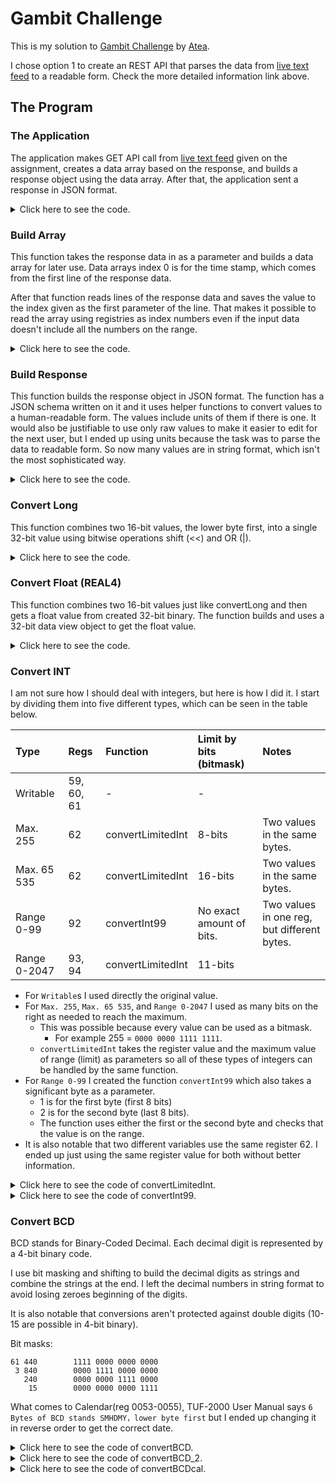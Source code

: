 # Gambit Challenge

This is my solution to [Gambit Challenge](https://github.com/gambit-labs/challenge) by [Atea](https://www.atea.fi/).

I chose option 1 to create an REST API that parses the data from [live text feed](http://tuftuf.gambitlabs.fi/feed.txt) to a readable form.
Check the more detailed information link above.


## The Program


### The Application

The application makes GET API call from [live text feed](http://tuftuf.gambitlabs.fi/feed.txt) given on the assignment,
creates a data array based on the response, and builds a response object using the data array.
After that, the application sent a response in JSON format.

<details>
<summary>Click here to see the code.</summary>
	
```javascript
// add code here
```
</details>


### Build Array

This function takes the response data in as a parameter and builds a data array for later use. Data arrays index 0 is for the time stamp,
which comes from the first line of the response data.

After that function reads lines of the response data and saves the value to the index
given as the first parameter of the line. That makes it possible to read the array using registries as index numbers even 
if the input data doesn't include all the numbers on the range.

<details>
<summary>Click here to see the code.</summary>
	
```javascript
// add code here
```
</details>


### Build Response

This function builds the response object in JSON format. The function has a JSON schema written on it and it uses helper functions to convert values
to a human-readable form. The values include units of them if there is one. It would also be justifiable to use only raw values to make it
easier to edit for the next user, but I ended up using units because the task was to parse the data to readable form. So now many values are in
string format, which isn't the most sophisticated way.

<details>
<summary>Click here to see the code.</summary>
	
```javascript
// add code here
```
</details>


### Convert Long

This function combines two 16-bit values, the lower byte first, into a single 32-bit value using bitwise operations shift (<<) and OR (|).

<details>
<summary>Click here to see the code.</summary>
	
```javascript
let	convertLong = (reg1, reg2) => {
	return (reg2 << 16) | reg1
}
```
</details>


### Convert Float (REAL4)

This function combines two 16-bit values just like convertLong and then gets a float value from created 32-bit binary.
The function builds and uses a 32-bit data view object to get the float value.

<details>
<summary>Click here to see the code.</summary>
	
```javascript
let	convertFloat = (reg1, reg2) => {
	let value = (reg2 << 16) | reg1;
	const buffer = new ArrayBuffer(4);
	const dataView = new DataView(buffer);
	dataView.setUint32(0, value, false);
	const floatValue = dataView.getFloat32(0, false);
	return floatValue
}
```
</details>


### Convert INT

I am not sure how I should deal with integers, but here is how I did it.
I start by dividing them into five different types, which can be seen in the table below.

| Type | Regs | Function | Limit by bits (bitmask) | Notes |
| :--- | :--- | :--- | :--- | :--- |
| Writable | 59, 60, 61 | - | - | |
| Max. 255 | 62 | convertLimitedInt | 8-bits | Two values in the same bytes. |
| Max. 65 535 | 62 | convertLimitedInt | 16-bits | Two values in the same bytes. |
| Range 0-99 | 92 | convertInt99 | No exact amount of bits. | Two values in one reg, but different bytes. |
| Range 0-2047 | 93, 94 | convertLimitedInt | 11-bits | |

- For `Writable`s I used directly the original value.
- For `Max. 255`, `Max. 65 535`, and `Range 0-2047` I used as many bits on the right as needed to reach the maximum.
  - This was possible because every value can be used as a bitmask.
    - For example 255 = `0000 0000 1111 1111`.
  - `convertLimitedInt` takes the register value and the maximum value of range (limit) as parameters so all of these types of integers can be handled by the same function. 
- For `Range 0-99` I created the function `convertInt99` which also takes a significant byte as a parameter.
  - 1 is for the first byte (first 8 bits)
  - 2 is for the second byte (last 8 bits).
  - The function uses either the first or the second byte and checks that the value is on the range.
- It is also notable that two different variables use the same register 62. I ended up just using the same register value for both without better information.

<details>
<summary>Click here to see the code of convertLimitedInt.</summary>
	
```javascript
let convertLimitedInt = (reg, limit) => {
	return reg & limit
}
```
</details>

<details>
<summary>Click here to see the code of convertInt99.</summary>
	
```javascript
let convertInt99 = (reg, byte) => {
	if (byte == 1)
		reg = (reg & 65280) >> 8
	else if (byte == 2)
		reg = reg & 255
	else
		return 'Invalid use of convertInt99.'
	if (reg > 99)
		return 'Invalid value. Value is out of range (0-99).'
	return reg
}
```
</details>


### Convert BCD

BCD stands for Binary-Coded Decimal. Each decimal digit is represented by a 4-bit binary code.

I use bit masking and shifting to build the decimal digits as strings and combine the strings at the end. I left the decimal numbers in string format to avoid losing zeroes beginning of the digits.

It is also notable that conversions aren't protected against double digits (10-15 are possible in 4-bit binary).

Bit masks:
```
61 440        1111 0000 0000 0000
 3 840        0000 1111 0000 0000
   240        0000 0000 1111 0000
    15        0000 0000 0000 1111
```

What comes to Calendar(reg 0053-0055), TUF-2000 User Manual says `6 Bytes of BCD stands SMHDMY，lower byte first` but I ended up changing it in reverse order to get the correct date.

<details>
<summary>Click here to see the code of convertBCD.</summary>
	
```javascript
let convertBCD = (reg) => {
	let value1 = (reg & 61440) >> 12;
	let value2 = (reg & 3840) >> 8;
	let value3 = (reg & 240) >> 4;
	let value4 = (reg & 15);
	const valueStr =	String(value1) +
						String(value2) +
						String(value3) +
						String(value4);
	return valueStr
}
```
</details>

<details>
<summary>Click here to see the code of convertBCD_2.</summary>
	
```javascript
let convertBCD_2 = (reg1, reg2) => {
	return convertBCD(reg2) + convertBCD(reg1)
}
```
</details>

<details>
<summary>Click here to see the code of convertBCDcal.</summary>
	
```javascript
let convertBCDcal = (reg1, reg2, reg3) => {
	let value1 = (reg3 & 61440) >> 12;
	let value2 = (reg3 & 3840) >> 8;
	let value3 = (reg3 & 240) >> 4;
	let value4 = (reg3 & 15);
	let value5 = (reg2 & 61440) >> 12;
	let value6 = (reg2 & 3840) >> 8;
	let value7 = (reg2 & 240) >> 4;
	let value8 = (reg2 & 15);
	let value9 = (reg1 & 61440) >> 12;
	let value10 = (reg1 & 3840) >> 8;
	let value11 = (reg1 & 240) >> 4;
	let value12 = (reg1 & 15);
	const calendar =	'20' +
						String(value1) +
						String(value2) +
						'-' +
						String(value3) +
						String(value4) +
						'-' +
						String(value5) +
						String(value6) +
						' ' +
						String(value7) +
						String(value8) +
						':' +
						String(value9) +
						String(value10) +
						':' +
						String(value11) +
						String(value12);
	return calendar
}
```
</details>
